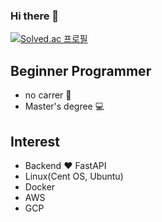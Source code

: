 ### Hi there 👋

[![Solved.ac
프로필](http://mazassumnida.wtf/api/v2/generate_badge?boj=knight2995)](https://solved.ac/knight2995)

## Beginner Programmer
- no carrer :pray:
- Master's degree :computer:

## Interest

- Backend :heart: FastAPI
- Linux(Cent OS, Ubuntu)
- Docker
- AWS
- GCP

<!--
**knight2995/knight2995** is a ✨ _special_ ✨ repository because its `README.md` (this file) appears on your GitHub profile.

Here are some ideas to get you started:

- 🔭 I’m currently working on ...
- 🌱 I’m currently learning ...
- 👯 I’m looking to collaborate on ...
- 🤔 I’m looking for help with ...
- 💬 Ask me about ...
- 📫 How to reach me: ...
- 😄 Pronouns: ...
- ⚡ Fun fact: ...
-->
